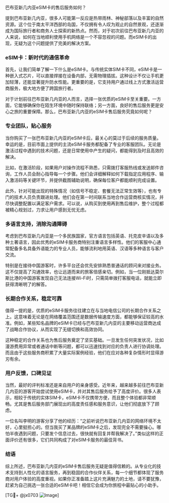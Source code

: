 巴布亚新几内亚eSIM卡的售后服务如何？

提到巴布亚新几内亚，很多人可能第一反应是热带雨林、神秘部落以及丰富的自然资源。这个位于南太平洋西部的岛国，不仅拥有令人叹为观止的自然景观，还逐渐成为国际旅行者和商务人士探索的新热点。然而，对于初次前往巴布亚新几内亚的人来说，如何在当地顺利使用手机网络是一个不容忽视的问题。而eSIM卡的出现，无疑为这个问题提供了完美的解决方案。

### eSIM卡：新时代的通信革命

首先，让我们简单了解一下什么是eSIM卡。与传统实体SIM卡不同，eSIM卡是一种嵌入式芯片，可以直接焊接在设备内部，无需物理插拔。这种设计不仅让手机更加轻薄，还能显著提升防水性能。更重要的是，它支持用户通过线上方式激活运营商服务，极大地方便了跨国旅行者。

对于计划前往巴布亚新几内亚的人而言，选择一张优质的eSIM卡至关重要。一方面，它能够确保你在陌生环境中随时保持联络；另一方面，良好的售后服务更是安心之旅的重要保障。那么，巴布亚新几内亚的eSIM卡售后服务究竟如何呢？

### 专业团队，贴心服务

当你购买了一张巴布亚新几内亚的eSIM卡后，最关心的莫过于后续的服务质量。幸运的是，目前市面上提供的主流eSIM卡服务都配备了专业的客服团队。无论是激活过程中遇到的技术问题，还是日常使用中产生的疑问，都能得到及时且高效的解决。

比如，在激活阶段，如果用户对操作流程不熟悉，只需拨打客服热线或发送邮件咨询，工作人员会耐心指导每一个步骤。他们会详细解释如何下载指定应用程序、输入激活码等关键环节，并提供截图辅助说明，确保每位客户都能顺利完成设置。

此外，针对可能出现的特殊情况（如信号不稳定、套餐无法正常生效等），也有专门的技术人员负责跟进处理。他们会在第一时间联系当地合作运营商核实情况，并尽快调整配置以满足客户需求。可以说，从购买到使用再到售后维护，整个过程都被精心规划过，力求让用户感到无忧无虑。

### 多语言支持，消除沟通障碍

考虑到巴布亚新几内亚是一个多民族国家，官方语言包括英语、托克皮辛语以及多种土著语言，因此优秀的eSIM卡服务商特别注重语言多样性。他们的客服中心通常配备多名具备外语能力的专业人员，能够流利地用英语、汉语等多种语言与客户交流。

特别是在接待中国游客时，许多平台还会优先安排熟悉普通话的顾问来对接业务。这不仅提高了沟通效率，也让远道而来的旅客倍感亲切。例如，当一位刚抵达莫尔斯比港的中国游客发现自己无法连接Wi-Fi时，只需简单拨打客服电话，就能立即获得清晰明了的解答。

### 长期合作关系，稳定可靠

值得一提的是，优质的eSIM卡服务往往建立在与当地电信公司的长期合作关系之上。这意味着无论是在网络覆盖范围还是数据传输速度方面，都能够保证较高的水准。例如，某些知名品牌的eSIM卡已经与巴布亚新几内亚的主要移动运营商达成了战略合作协议，从而实现了无缝切换和高效协同。

这种稳定的合作关系也为售后服务奠定了坚实基础。一旦发生任何突发状况，比如漫游费用异常或者通话中断等问题，都可以迅速找到对应的负责人进行协调处理。而且由于这些服务商积累了大量实际案例经验，他们在应对各种复杂情形时显得游刃有余。

### 用户反馈，口碑见证

当然，最好的评判标准还是来自用户的亲身感受。近年来，越来越多前往巴布亚新几内亚的游客开始尝试使用eSIM卡，并对其售后服务给予了高度评价。很多人表示，相较于传统的实体SIM卡，eSIM卡不仅携带方便，而且整个体验都非常顺畅。尤其是售后服务部门展现出的高度责任感和服务意识，让他们彻底放下了顾虑。

一位名叫李明的游客分享了他的经历：“之前听说巴布亚新几内亚的网络环境不太好，心里挺担心的。但当我买了某品牌的eSIM卡之后，发现完全不需要操心。哪怕半夜遇到问题，只要发个信息过去，很快就有回复并帮我解决了。”类似这样的正面评价还有很多，它们共同构成了对eSIM卡服务的最佳背书。

### 结语

综上所述，巴布亚新几内亚的eSIM卡售后服务无疑是值得信赖的。从专业化的技术支持到人性化的语言服务，再到稳固的合作伙伴关系，每一个细节都体现了服务商对用户体验的高度重视。如果你正准备踏上这片充满魅力的土地，请不要犹豫，赶紧为自己挑选一张合适的eSIM卡吧！相信它会成为你旅程中最贴心的小助手。

[TG💪+ @jx0703 ![Image](https://github.com/user-attachments/assets/dbca1d08-cadb-493c-b0ec-ad6f7a83f270)]